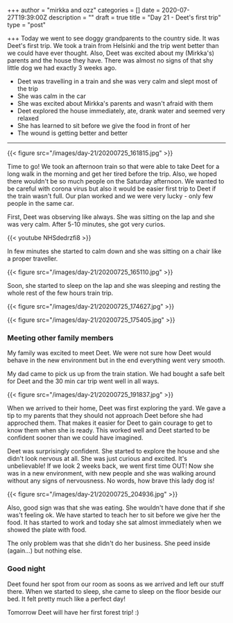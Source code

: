 +++
author = "mirkka and ozz"
categories = []
date = 2020-07-27T19:39:00Z
description = ""
draft = true
title = "Day 21 - Deet's first trip"
type = "post"

+++
Today we went to see doggy grandparents to the country side. It was Deet's first trip. We took a train from Helsinki and the trip went better than we could have ever thought. Also, Deet was excited about my (Mirkka's) parents and the house they have.  There was almost no signs of that shy little dog we had exactly 3 weeks ago.

* Deet was travelling in a train and she was very calm and slept most of the trip
* She was calm in the car 
* She was excited about Mirkka's parents and wasn't afraid with them
* Deet explored the house immediately, ate, drank water and seemed very relaxed
* She has learned to sit before we give the food in front of her
* The wound is getting better and better

***

{{< figure src="/images/day-21/20200725_161815.jpg" >}}

Time to go! We took an afternoon train so that were able to take Deet for a long walk in the morning and get her tired before the trip. Also, we hoped there wouldn't be so much people on the Saturday afternoon. We wanted to be careful with corona virus but also it would be easier first trip to Deet if the train wasn't full. Our plan worked and we were very lucky - only few people in the same car. 

First, Deet was observing like always. She was sitting on the lap and she was very calm. After 5-10 minutes, she got very curios.

{{< youtube NHSdedrzfi8 >}}

In few minutes she started to calm down and she was sitting on a chair like a proper traveller. 

{{< figure src="/images/day-21/20200725_165110.jpg" >}}

Soon, she started to sleep on the lap and she was sleeping and resting the whole rest of the few hours train trip.

{{< figure src="/images/day-21/20200725_174627.jpg" >}}

{{< figure src="/images/day-21/20200725_175405.jpg" >}}

### Meeting other family members

My family was excited to meet Deet. We were not sure how Deet would behave in the new environment but in the end everything went very smooth.

My dad came to pick us up from the train station. We had bought a safe belt for Deet and the 30 min car trip went well in all ways.

{{< figure src="/images/day-21/20200725_191837.jpg" >}}

When we arrived to their home, Deet was first exploring the yard. We gave a tip to my parents that they should not approach Deet before she had approched them. That makes it easier for Deet to gain courage to get to know them  when she is ready. This worked well and Deet started to be confident sooner than we could have imagined.

Deet was surprisingly confident. She started to explore the house and she didn't look nervous at all. She was just curious and excited. It's unbelievable! If we look 2 weeks back, we went first time OUT! Now she was in a new environment, with new people and she was walking around without any signs of nervousness. No words, how brave this lady dog is!

{{< figure src="/images/day-21/20200725_204936.jpg" >}}

Also, good sign was that she was eating. She wouldn't have done that if she was't feeling ok. We have started to teach her to sit before we give her the food. It has started to work and today she sat almost immediately when we showed the plate with food.

The only problem was that she didn't do her business. She peed inside (again…) but nothing else. 

### Good night

Deet found her spot from our room as soons as we arrived and left our stuff there. When we started to sleep, she came to sleep on the floor beside our bed. It felt pretty much like a perfect day!

Tomorrow Deet will have her first forest trip! :) 
